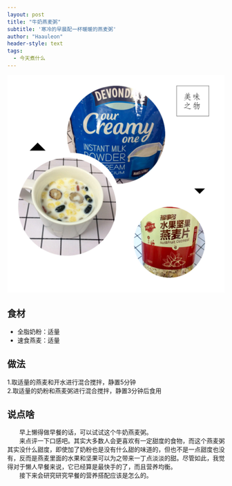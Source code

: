 ```yaml
---
layout: post
title: "牛奶燕麦粥"
subtitle: '寒冷的早晨配一杯暖暖的燕麦粥'
author: "Haauleon"
header-style: text
tags:
  - 今天煮什么
---
```


![](\img\in-post\2020-02-16-food\1.jpg)                                       



## 食材
* 全脂奶粉：适量
* 速食燕麦：适量

## 做法
1.取适量的燕麦和开水进行混合搅拌，静置5分钟                         
2.取适量的奶粉和燕麦粥进行混合搅拌，静置3分钟后食用                   
        
## 说点啥     
&emsp;&emsp;早上懒得做早餐的话，可以试试这个牛奶燕麦粥。               
&emsp;&emsp;来点评一下口感吧。其实大多数人会更喜欢有一定甜度的食物，而这个燕麦粥其实没什么甜度，即使加了奶粉也是没有什么甜的味道的，但也不是一点甜度也没有，反而是燕麦里面的水果和坚果可以为之带来一丁点淡淡的甜。尽管如此，我觉得对于懒人早餐来说，它已经算是最快手的了，而且营养均衡。         
&emsp;&emsp;接下来会研究研究早餐的营养搭配应该是怎么的。